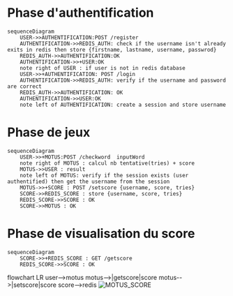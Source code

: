 # Phase d'authentification
```mermaid
sequenceDiagram
    USER->>AUTHENTIFICATION:POST /register
    AUTHENTIFICATION->>REDIS_AUTH: check if the username isn't already exits in redis then store {firstname, lastname, username, passwrod}
    REDIS_AUTH->>AUTHENTIFICATION:OK
    AUTHENTIFICATION->>+USER:OK
    note right of USER : if user is not in redis database
    USER->>+AUTHENTIFICATION: POST /login
    AUTHENTIFICATION->>REDIS_AUTH: verify if the username and password are correct
    REDIS_AUTH->>AUTHENTIFICATION: OK
    AUTHENTIFICATION->>USER:OK
    note left of AUTHENTIFICATION: create a session and store username
```
# Phase de jeux
```mermaid
sequenceDiagram
    USER->>+MOTUS:POST /checkword  inputWord
    note right of MOTUS : calcul nb tentative(tries) + score
    MOTUS->>USER : result
    note left of MOTUS: verify if the session exists (user authentified) then get the username from the session
    MOTUS->>+SCORE : POST /setscore {username, score, tries}
    SCORE->>REDIS_SCORE : store {username, score, tries}
    REDIS_SCORE->>SCORE : OK
    SCORE->>MOTUS : OK
```
# Phase de visualisation du score
```mermaid
sequenceDiagram
    SCORE->>+REDIS_SCORE : GET /getscore
    REDIS_SCORE->>SCORE : OK
```

flowchart LR
    user-->motus
    motus-->|getscore|score
    motus-->|setscore|score
    score-->redis
![MOTUS_SCORE](https://github.com/essadany/motus/assets/100642085/7fb9f715-2294-496e-9634-0d004f288e88)
